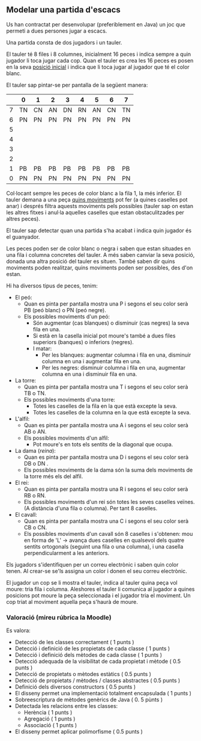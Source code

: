 ## Modelar una partida d'escacs

Us han contractat per desenvolupar (preferiblement en Java) un joc que permeti a dues persones jugar a escacs.

Una partida consta de dos jugadors i un tauler. 

El tauler té 8 files i 8 columnes, inicialment 16 peces i indica sempre a quin jugador li toca jugar cada cop.
Quan el tauler es crea les 16 peces es posen en la seva [posició inicial](https://ca.wikipedia.org/wiki/Reglament_dels_escacs#Posici%C3%B3_inicial) i indica que li toca jugar al jugador que té el color blanc. 

El tauler sap pintar-se per pantalla de la següent manera: 

|  | 0| 1| 2| 3| 4| 5| 6| 7|
|--|--|--|--|--|--|--|--|-- |
|7|TN|CN|AN|DN|RN|AN|CN|TN|
|6|PN|PN|PN|PN|PN|PN|PN|PN|
|5|  |  |  |  |  |  |  |  |
|4|  |  |  |  |  |  |  |  |
|3|  |  |  |  |  |  |  |  |
|2|  |  |  |  |  |  |  |  |
|1|PB|PB|PB|PB|PB|PB|PB|PB|
|0|PN|PN|PN|PN|PN|PN|PN|PN|
 

Col·locant sempre les peces de color blanc a la fila 1, la més inferior.
El tauler demana a una peça [quins moviments](https://ca.wikipedia.org/wiki/Reglament_dels_escacs#Moviment_de_les_peces) pot fer (a quines caselles pot anar) i després filtra aquests moviments pels possibles (tauler sap on estan les altres fitxes i anul·la aquelles caselles que estan obstaculitzades per altres peces).

El tauler sap detectar quan una partida s'ha acabat i indica quin jugador és el guanyador.

Les peces poden ser de color blanc o negra i saben que estan situades en una fila i columna concretes del tauler. A més saben canviar la seva posició, donada una altra posició del tauler es situen. També saben dir quins moviments poden realitzar, quins moviments poden ser possibles, des d'on estan.

Hi ha diversos tipus de peces, tenim:
- El peó: 
  - Quan es pinta per pantalla mostra una P i segons el seu color serà PB (peó blanc) o PN (peó negre).
  - Els possibles moviments d'un peó:
     - Són augmentar (cas blanques)  o disminuir (cas negres) la seva fila en una. 
     - Si està en la casella inicial pot moure's també a dues files superiors (banques) o inferiors (negres).
     - I matar:
        - Per les blanques: augmentar columna i fila en una, disminuir columna en una i augmentar fila en una.
        - Per les negres: disminuir columna i fila en una, augmentar columna en una i disminuir fila en una.
- La torre:
  - Quan es pinta per pantalla mostra una T i segons el seu color serà TB o TN.
  - Els possibles moviments d'una torre:
     - Totes les caselles de la fila en la que està excepte la seva.
     - Totes les caselles de la columna en la que està excepte la seva.
- L'alfil:
  - Quan es pinta per pantalla mostra una A i segons el seu color serà AB o AN.
  - Els possibles moviments d'un alfil:
     - Pot moure's en tots els sentits de la diagonal que ocupa.
- La dama (*reina*):
  - Quan es pinta per pantalla mostra una D i segons el seu color serà DB o DN .
  - Els possibles moviments de la dama són la suma dels moviments de la torre més els del alfil.   
- El rei:
  - Quan es pinta per pantalla mostra una R i segons el seu color serà RB o RN.
  - Els possibles moviments d'un rei són totes les seves caselles veïnes. (A distància d'una fila o columna). Per tant 8 caselles.
- El cavall:
  - Quan es pinta per pantalla mostra una C i segons el seu color serà CB o CN.
  - Els possibles moviments d'un cavall són 8 caselles i s'obtenen: mou en forma de 'L' -> avança dues caselles en qualsevol dels quatre sentits ortogonals (seguint una fila o una columna), i una casella perpendicularment a les anteriors. 

Els jugadors s'identifiquen per un correu electrònic i saben quin color tenen. Al crear-se se'ls assigna un color i donen el seu correu electrònic.

El jugador un cop se li mostra el tauler, indica al tauler quina peça vol moure: tria fila i columna. Aleshores el tauler li comunica al jugador a quines posicions pot moure la peça seleccionada i el jugador tria el moviment.
Un cop triat al moviment aquella peça s'haurà de moure.


### Valoració (mireu rúbrica la Moodle)

Es valora:
- Detecció de les classes correctament ( 1 punts )
- Detecció i definició de les propietats de cada classe ( 1 punts )
- Detecció i definició dels mètodes de cada classe ( 1 punts )
- Detecció adequada de la visibilitat de cada propietat i mètode ( 0.5 punts )
- Detecció de propietats o mètodes estàtics ( 0.5 punts )
- Detecció de propietats / mètodes / classes abstractes ( 0.5 punts )
- Definició dels diversos constructors ( 0.5 punts )
- El disseny permet una implementació totalment encapsulada ( 1 punts )
- Sobreescriptura de mètodes genèrics de Java ( 0. 5 pùnts )
- Detectada les relacions entre les classes:
   - Herència ( 1 punts )
   - Agregació ( 1 punts )
   - Associació ( 1 punts )
- El disseny permet aplicar polimorfisme ( 0.5 punts )


